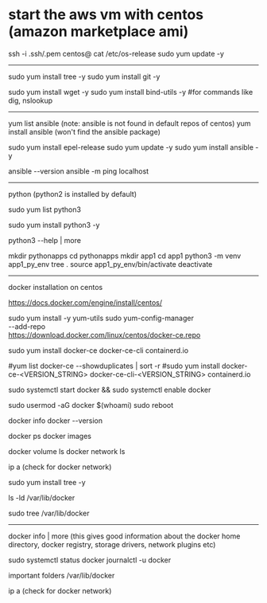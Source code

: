 # start the aws vm with centos (amazon marketplace ami)
ssh -i .ssh/<key>.pem centos@<public ip>
cat /etc/os-release
sudo yum update -y

---

sudo yum install tree -y
sudo yum install git -y

sudo yum install wget -y
sudo yum install bind-utils -y #for commands like dig, nslookup

---
yum list ansible (note: ansible is not found in default repos of centos)
yum install ansible (won't find the ansible package)

sudo yum install epel-release
sudo yum update -y
sudo yum install ansible -y


ansible --version
ansible -m ping localhost

---
python (python2 is installed by default)

sudo yum list python3

sudo yum install python3 -y

python3 --help | more

mkdir pythonapps
cd pythonapps
mkdir app1
cd app1
python3 -m venv app1_py_env
tree .
source app1_py_env/bin/activate
deactivate



----
docker installation on centos

https://docs.docker.com/engine/install/centos/

sudo yum install -y yum-utils
sudo yum-config-manager \
    --add-repo \
    https://download.docker.com/linux/centos/docker-ce.repo
	
sudo yum install docker-ce docker-ce-cli containerd.io

#yum list docker-ce --showduplicates | sort -r
#sudo yum install docker-ce-<VERSION_STRING> docker-ce-cli-<VERSION_STRING> containerd.io

sudo systemctl start docker && sudo systemctl enable docker

sudo usermod -aG docker $(whoami)
sudo reboot


docker info
docker --version

docker ps
docker images

docker volume ls
docker network ls

ip a (check for docker network)

sudo yum install tree -y

ls -ld /var/lib/docker

sudo tree /var/lib/docker

----

docker info | more (this gives good information about the docker home directory, docker registry, storage drivers, network plugins etc)

sudo systemctl status docker
journalctl -u docker

important folders
  /var/lib/docker
  
ip a (check for docker network)

